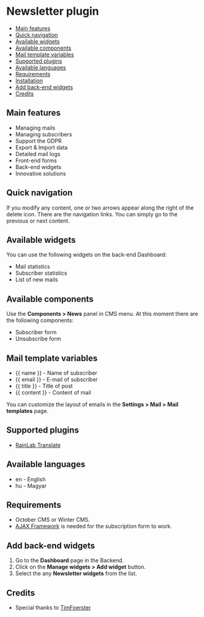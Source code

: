 # Newsletter plugin

- [Main features](#main_features)
- [Quick navigation](#quick_navigation)
- [Available widgets](#available_widgets)
- [Available components](#available_components)
- [Mail template variables](#mail_template)
- [Supported plugins](#supported_plugins)
- [Available languages](#available_languages)
- [Requirements](#requirements)
- [Installation](#installation)
- [Add back-end widgets](#backend_widgets)
- [Credits](#credits)

<a name="main_features"></a>
## Main features
* Managing mails
* Managing subscribers
* Support the GDPR
* Export & Import data
* Detailed mail logs
* Front-end forms
* Back-end widgets
* Innovative solutions

<a name="quick_navigation"></a>
## Quick navigation
If you modify any content, one or two arrows appear along the right of the delete icon. There are the navigation links. You can simply go to the previous or next content.

<a name="available_widgets"></a>
## Available widgets
You can use the following widgets on the back-end Dashboard:
* Mail statistics
* Subscriber statistics
* List of new mails

<a name="available_components"></a>
## Available components
Use the __Components > News__ panel in CMS menu. At this moment there are the following components:
* Subscriber form
* Unsubscribe form

<a name="mail_template"></a>
## Mail template variables
* {{ name }} - Name of subscriber
* {{ email }} - E-mail of subscriber
* {{ title }} - Title of post
* {{ content }} - Content of mail

You can customize the layout of emails in the __Settings > Mail > Mail templates__ page.

<a name="supported_plugins"></a>
## Supported plugins
* [RainLab Translate](https://octobercms.com/plugin/rainlab-translate)

<a name="available_languages"></a>
## Available languages
* en - English
* hu - Magyar

<a name="requirements"></a>
## Requirements
* October CMS or Winter CMS.
* [AJAX Framework](https://octobercms.com/docs/ajax) is needed for the subscription form to work.

<a name="backend_widgets"></a>
## Add back-end widgets
1. Go to the __Dashboard__ page in the Backend.
1. Click on the __Manage widgets > Add widget__ button.
1. Select the any __Newsletter widgets__ from the list.

<a name="credits"></a>
## Credits
* Special thanks to [TimFoerster](https://github.com/TimFoerster)
